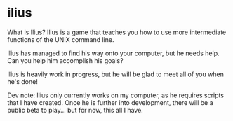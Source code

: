 # ilius
What is Ilius?
Ilius is a game that teaches you how to use more intermediate functions of the UNIX command line.

Ilius has managed to find his way onto your computer, but he needs help. Can you help him accomplish his goals?

Ilius is heavily work in progress, but he will be glad to meet all of you when he's done!

Dev note: Ilius only currently works on my computer, as he requires scripts that I have created. Once he is further into development, there will be a public beta to play... but for now, this all I have.
